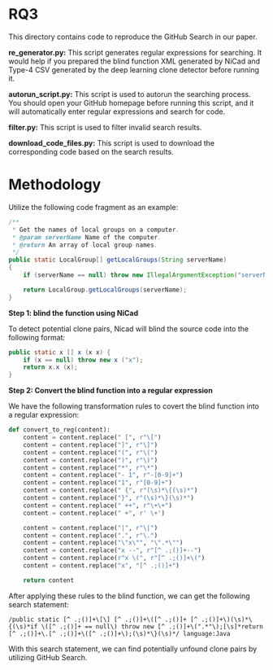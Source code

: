 # RQ3

This directory contains code to reproduce the GitHub Search in our paper.

**re_generator.py:** This script generates regular expressions for searching. It would help if you prepared the blind function XML generated by NiCad and Type-4 CSV generated by the deep learning clone detector before running it.

**autorun_script.py:** This script is used to autorun the searching process. You should open your GitHub homepage before running this script, and it will automatically enter regular expressions and search for code.

**filter.py:** This script is used to filter invalid search results.

**download_code_files.py:** This script is used to download the corresponding code based on the search results.

 

# Methodology

Utilize the following code fragment as an example:

```Java
/**
 * Get the names of local groups on a computer.
 * @param serverName Name of the computer.
 * @return An array of local group names.
 */
public static LocalGroup[] getLocalGroups(String serverName) 
{
	if (serverName == null) throw new IllegalArgumentException("serverName cannot be null");

	return LocalGroup.getLocalGroups(serverName);
}
```



**Step 1: blind the function using NiCad**

To detect potential clone pairs, Nicad will blind the source code into the following format:

```Java
public static x [] x (x x) {
    if (x == null) throw new x ("x");
    return x.x (x);
}
```



**Step 2: Convert the blind function into a regular expression**

We have the following transformation rules to covert the blind function into a regular expression:


```python
def convert_to_reg(content):
    content = content.replace(" [", r"\[")
    content = content.replace("]", r"\]")
    content = content.replace("(", r"\(")
    content = content.replace(")", r"\)")
    content = content.replace("*", r"\*")
    content = content.replace("- 1", r"-[0-9]+")
    content = content.replace("1", r"[0-9]+")
    content = content.replace(" {", r"(\s)*\{(\s)*")
    content = content.replace("}", r"(\s)*\}(\s)*")
    content = content.replace(" ++", r"\+\+")
    content = content.replace(" +", r' \+')

    content = content.replace("|", r"\|")
    content = content.replace(".", r"\.")
    content = content.replace("\"x\"", "\".*\"")
    content = content.replace("x --", r"[^ .;()]+--")
    content = content.replace(r"x \(", r"[^ .;()]+\(")
    content = content.replace("x", "[^ .;()]+")

    return content
```



After applying these rules to the blind function, we can get the following search statement:

```
/public static [^ .;()]+\[\] [^ .;()]+\([^ .;()]+ [^ .;()]+\)(\s)*\{(\s)*if \([^ .;()]+ == null\) throw new [^ .;()]+\(".*"\);[\s]*return [^ .;()]+\.[^ .;()]+\([^ .;()]+\);(\s)*\}(\s)*/ language:Java
```



With this search statement, we can find potentially unfound clone pairs by utilizing GitHub Search.
